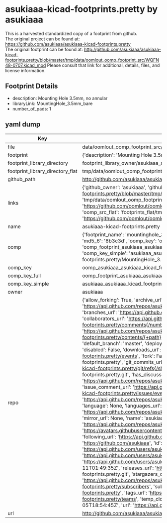 # asukiaaa-kicad-footprints.pretty by asukiaaa  
This is a harvested standardized copy of a footprint from github.  
The original project can be found at:  
https://github.com/asukiaaa/asukiaaa-kicad-footprints.pretty  
The original footprint can be found at:
http://github.com/asukiaaa/asukiaaa-kicad-footprints.pretty/blob/master/tmp/data/oomlout_oomp_footprint_src/WQFN48-0707.kicad_mod
Please consult that link for additional, details, files, and license information.  
## Footprint Details
* description: Mounting Hole 3.5mm, no annular  
* libraryLink: MountingHole_3.5mm_bare  
* number_of_pads: 1  
## yaml dump  
| Key | Value |  
| --- | --- |  
| file | data/oomlout_oomp_footprint_src/asukiaaa-kicad-footprints.pretty/MountingHole_3.5mm_bare.kicad_mod |  
| footprint | {'description': 'Mounting Hole 3.5mm, no annular', 'libraryLink': 'MountingHole_3.5mm_bare', 'number_of_pads': 1} |  
| footprint_library_directory | footprint_library_owner/asukiaaa_asukiaaa-kicad-footprints.pretty |  
| footprint_library_directory_flat | tmp/data/oomlout_oomp_footprint_src/footprints_flat/asukiaaa_asukiaaa_kicad_footprints_mountinghole_3_5mm_bare/working |  
| github_path | http://github.com/asukiaaa/asukiaaa-kicad-footprints.pretty/blob/master/tmp/data/oomlout_oomp_footprint_src/MountingHole_3.5mm_bare.kicad_mod |  
| links | {'github_owner': 'asukiaaa', 'github_repo_name': 'asukiaaa-kicad-footprints.pretty', 'github_src': 'http://github.com/asukiaaa/asukiaaa-kicad-footprints.pretty/blob/master/tmp/data/oomlout_oomp_footprint_src/WQFN48-0707.kicad_mod', 'github_src_repo': 'https://github.com/asukiaaa/asukiaaa-kicad-footprints.pretty', 'oomp_bot': 'tmp/data/oomlout_oomp_footprint_src/footprints/asukiaaa_asukiaaa_kicad_footprints_mountinghole_3_5mm_bare/working', 'oomp_bot_github': 'https://github.com/oomlout/oomlout_oomp_footprint_bot/tree/main/tmp/data/oomlout_oomp_footprint_src/footprints/asukiaaa_asukiaaa_kicad_footprints_mountinghole_3_5mm_bare/working', 'oomp_src_flat': 'footprints_flat/tmp/data/oomlout_oomp_footprint_src/footprints_flat/asukiaaa_asukiaaa_kicad_footprints_mountinghole_3_5mm_bare/working', 'oomp_src_flat_github': 'https://github.com/oomlout/oomlout_oomp_footprint_src/tree/main/tmp/data/oomlout_oomp_footprint_src/footprints_flat/asukiaaa_asukiaaa_kicad_footprints_mountinghole_3_5mm_bare/working'} |  
| name | asukiaaa-kicad-footprints.pretty |  
| oomp | {'footprint_name': 'mountinghole_3_5mm_bare', 'library_name': 'asukiaaa_kicad_footprints', 'md5': '8b3c3d696eda58529c5a7f5cd60b55a4', 'md5_10': '8b3c3d696e', 'md5_5': '8b3c3', 'md5_6': '8b3c3d', 'oomp_key': 'oomp_asukiaaa_asukiaaa_kicad_footprints_mountinghole_3_5mm_bare', 'oomp_key_extra': 'oomp_footprint_asukiaaa_asukiaaa_kicad_footprints_mountinghole_3_5mm_bare', 'oomp_key_full': 'oomp_footprint_asukiaaa_asukiaaa_kicad_footprints_mountinghole_3_5mm_bare_8b3c3d', 'oomp_key_simple': 'asukiaaa_asukiaaa_kicad_footprints_mountinghole_3_5mm_bare', 'original_filename': 'data/oomlout_oomp_footprint_src/asukiaaa-kicad-footprints.pretty/MountingHole_3.5mm_bare.kicad_mod', 'owner_name': 'asukiaaa'} |  
| oomp_key | oomp_asukiaaa_asukiaaa_kicad_footprints_mountinghole_3_5mm_bare |  
| oomp_key_full | oomp_footprint_asukiaaa_asukiaaa_kicad_footprints_mountinghole_3_5mm_bare |  
| oomp_key_simple | asukiaaa_asukiaaa_kicad_footprints_mountinghole_3_5mm_bare |  
| owner | asukiaaa |  
| repo | {'allow_forking': True, 'archive_url': 'https://api.github.com/repos/asukiaaa/asukiaaa-kicad-footprints.pretty/{archive_format}{/ref}', 'archived': False, 'assignees_url': 'https://api.github.com/repos/asukiaaa/asukiaaa-kicad-footprints.pretty/assignees{/user}', 'blobs_url': 'https://api.github.com/repos/asukiaaa/asukiaaa-kicad-footprints.pretty/git/blobs{/sha}', 'branches_url': 'https://api.github.com/repos/asukiaaa/asukiaaa-kicad-footprints.pretty/branches{/branch}', 'clone_url': 'https://github.com/asukiaaa/asukiaaa-kicad-footprints.pretty.git', 'collaborators_url': 'https://api.github.com/repos/asukiaaa/asukiaaa-kicad-footprints.pretty/collaborators{/collaborator}', 'comments_url': 'https://api.github.com/repos/asukiaaa/asukiaaa-kicad-footprints.pretty/comments{/number}', 'commits_url': 'https://api.github.com/repos/asukiaaa/asukiaaa-kicad-footprints.pretty/commits{/sha}', 'compare_url': 'https://api.github.com/repos/asukiaaa/asukiaaa-kicad-footprints.pretty/compare/{base}...{head}', 'contents_url': 'https://api.github.com/repos/asukiaaa/asukiaaa-kicad-footprints.pretty/contents/{+path}', 'contributors_url': 'https://api.github.com/repos/asukiaaa/asukiaaa-kicad-footprints.pretty/contributors', 'created_at': '2020-03-30T13:58:21Z', 'default_branch': 'master', 'deployments_url': 'https://api.github.com/repos/asukiaaa/asukiaaa-kicad-footprints.pretty/deployments', 'description': 'Footprints for KiCad to use for my projects.', 'disabled': False, 'downloads_url': 'https://api.github.com/repos/asukiaaa/asukiaaa-kicad-footprints.pretty/downloads', 'events_url': 'https://api.github.com/repos/asukiaaa/asukiaaa-kicad-footprints.pretty/events', 'fork': False, 'forks': 0, 'forks_count': 0, 'forks_url': 'https://api.github.com/repos/asukiaaa/asukiaaa-kicad-footprints.pretty/forks', 'full_name': 'asukiaaa/asukiaaa-kicad-footprints.pretty', 'git_commits_url': 'https://api.github.com/repos/asukiaaa/asukiaaa-kicad-footprints.pretty/git/commits{/sha}', 'git_refs_url': 'https://api.github.com/repos/asukiaaa/asukiaaa-kicad-footprints.pretty/git/refs{/sha}', 'git_tags_url': 'https://api.github.com/repos/asukiaaa/asukiaaa-kicad-footprints.pretty/git/tags{/sha}', 'git_url': 'git://github.com/asukiaaa/asukiaaa-kicad-footprints.pretty.git', 'has_discussions': False, 'has_downloads': True, 'has_issues': True, 'has_pages': False, 'has_projects': True, 'has_wiki': True, 'homepage': None, 'hooks_url': 'https://api.github.com/repos/asukiaaa/asukiaaa-kicad-footprints.pretty/hooks', 'html_url': 'https://github.com/asukiaaa/asukiaaa-kicad-footprints.pretty', 'id': 251321683, 'is_template': False, 'issue_comment_url': 'https://api.github.com/repos/asukiaaa/asukiaaa-kicad-footprints.pretty/issues/comments{/number}', 'issue_events_url': 'https://api.github.com/repos/asukiaaa/asukiaaa-kicad-footprints.pretty/issues/events{/number}', 'issues_url': 'https://api.github.com/repos/asukiaaa/asukiaaa-kicad-footprints.pretty/issues{/number}', 'keys_url': 'https://api.github.com/repos/asukiaaa/asukiaaa-kicad-footprints.pretty/keys{/key_id}', 'labels_url': 'https://api.github.com/repos/asukiaaa/asukiaaa-kicad-footprints.pretty/labels{/name}', 'language': None, 'languages_url': 'https://api.github.com/repos/asukiaaa/asukiaaa-kicad-footprints.pretty/languages', 'license': None, 'merges_url': 'https://api.github.com/repos/asukiaaa/asukiaaa-kicad-footprints.pretty/merges', 'milestones_url': 'https://api.github.com/repos/asukiaaa/asukiaaa-kicad-footprints.pretty/milestones{/number}', 'mirror_url': None, 'name': 'asukiaaa-kicad-footprints.pretty', 'network_count': 0, 'node_id': 'MDEwOlJlcG9zaXRvcnkyNTEzMjE2ODM=', 'notifications_url': 'https://api.github.com/repos/asukiaaa/asukiaaa-kicad-footprints.pretty/notifications{?since,all,participating}', 'open_issues': 0, 'open_issues_count': 0, 'owner': {'avatar_url': 'https://avatars.githubusercontent.com/u/5975178?v=4', 'events_url': 'https://api.github.com/users/asukiaaa/events{/privacy}', 'followers_url': 'https://api.github.com/users/asukiaaa/followers', 'following_url': 'https://api.github.com/users/asukiaaa/following{/other_user}', 'gists_url': 'https://api.github.com/users/asukiaaa/gists{/gist_id}', 'gravatar_id': '', 'html_url': 'https://github.com/asukiaaa', 'id': 5975178, 'login': 'asukiaaa', 'node_id': 'MDQ6VXNlcjU5NzUxNzg=', 'organizations_url': 'https://api.github.com/users/asukiaaa/orgs', 'received_events_url': 'https://api.github.com/users/asukiaaa/received_events', 'repos_url': 'https://api.github.com/users/asukiaaa/repos', 'site_admin': False, 'starred_url': 'https://api.github.com/users/asukiaaa/starred{/owner}{/repo}', 'subscriptions_url': 'https://api.github.com/users/asukiaaa/subscriptions', 'type': 'User', 'url': 'https://api.github.com/users/asukiaaa'}, 'private': False, 'pulls_url': 'https://api.github.com/repos/asukiaaa/asukiaaa-kicad-footprints.pretty/pulls{/number}', 'pushed_at': '2023-09-11T01:49:35Z', 'releases_url': 'https://api.github.com/repos/asukiaaa/asukiaaa-kicad-footprints.pretty/releases{/id}', 'size': 133, 'ssh_url': 'git@github.com:asukiaaa/asukiaaa-kicad-footprints.pretty.git', 'stargazers_count': 1, 'stargazers_url': 'https://api.github.com/repos/asukiaaa/asukiaaa-kicad-footprints.pretty/stargazers', 'statuses_url': 'https://api.github.com/repos/asukiaaa/asukiaaa-kicad-footprints.pretty/statuses/{sha}', 'subscribers_count': 2, 'subscribers_url': 'https://api.github.com/repos/asukiaaa/asukiaaa-kicad-footprints.pretty/subscribers', 'subscription_url': 'https://api.github.com/repos/asukiaaa/asukiaaa-kicad-footprints.pretty/subscription', 'svn_url': 'https://github.com/asukiaaa/asukiaaa-kicad-footprints.pretty', 'tags_url': 'https://api.github.com/repos/asukiaaa/asukiaaa-kicad-footprints.pretty/tags', 'teams_url': 'https://api.github.com/repos/asukiaaa/asukiaaa-kicad-footprints.pretty/teams', 'temp_clone_token': None, 'topics': [], 'trees_url': 'https://api.github.com/repos/asukiaaa/asukiaaa-kicad-footprints.pretty/git/trees{/sha}', 'updated_at': '2022-08-05T18:54:45Z', 'url': 'https://api.github.com/repos/asukiaaa/asukiaaa-kicad-footprints.pretty', 'visibility': 'public', 'watchers': 1, 'watchers_count': 1, 'web_commit_signoff_required': False} |  
| url | http://github.com/asukiaaa/asukiaaa-kicad-footprints.pretty |  

